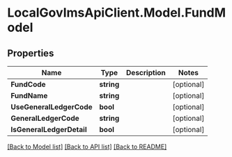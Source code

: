 # LocalGovImsApiClient.Model.FundModel

## Properties

Name | Type | Description | Notes
------------ | ------------- | ------------- | -------------
**FundCode** | **string** |  | [optional] 
**FundName** | **string** |  | [optional] 
**UseGeneralLedgerCode** | **bool** |  | [optional] 
**GeneralLedgerCode** | **string** |  | [optional] 
**IsGeneralLedgerDetail** | **bool** |  | [optional] 

[[Back to Model list]](../README.md#documentation-for-models) [[Back to API list]](../README.md#documentation-for-api-endpoints) [[Back to README]](../README.md)

